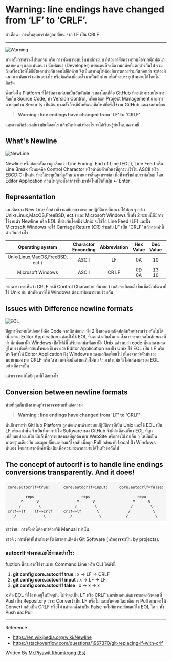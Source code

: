 ﻿# Warning: line endings have changed from ‘LF’ to ‘CRLF’.
คำเตือน : การสิ้นสุดบรรทัดถูกเปลี่ยน จาก LF เป็น CRLF

---

![Warning](https://user-images.githubusercontent.com/4097841/46043452-13ae4800-c0e6-11e8-8d68-b83b86e3e58a.png)
<p>บางครั้งการสร้างโปรแกรม หรือ การพัฒนาระบบขึ้นมาซักระบบ ก็ต้องอาศัยความร่วมมือจากนักพัฒนาหลายคน ๆ และแน่นอนว่า นักพัฒนา (Developer) แต่ละคนก็จะมีความถนัดที่แตกต่างกันไป รวมถึงเครื่องมือที่ใช้ก็ยังแตกต่างกันออกไปอีกด้วย จึงเป็นสาเหตุให้ต้องมีการตกลงร่วมกันก่อนว่า จะต้องมีแนวทางพัฒนาร่วมกันอย่างไร หรือมีเครื่องมืออะไรมาเป็นตัวช่วย เพื่อที่จะบรรลุเป้าหมายได้โดยไม่ติดขัด</p>
<p>ซึ่งหนึ่งใน Platform ที่ได้รับความนิยมเป็นอันดับต้น ๆ ของโลกก็คือ GitHub ที่จะเข้ามาช่วยในการจัดเก็บ Source Code, ทำ Version Control, หรือแม้แต่ Project Management และการควบคุมด้าน Security เป็นต้น บางครั้งก็จะมีนักพัฒนามือใหม่ที่เพิ่งใช้งาน GitHub และเจอคำเตือน </p>

> **Warning : line endings have changed from 'LF' to 'CRLF'**

<p>และอาจเกิดข้อสงสัยว่ามันคืออะไร แล้วมันทำหน้าที่อะไร จะได้เรียนรู้กันในบทความนี้</p>

## What's Newline
![NewLine](https://upload.wikimedia.org/wikipedia/commons/b/b3/Illustration_of_a_newline.png)
<p>Newline หรือบ่อยครั้งอาจถูกเรียกว่า Line Ending, End of Line (EOL), Line Feed หรือ Line Break ทั้งหมดคือ Control Charactor หรือลำดับตัวอักษรที่ถูกระบุไว้ใน ASCII หรือ EBCDIC เป็นต้น ที่จะใช้ระบุเป็นสัญลักษณ์ แทนการสิ้นสุดบรรทัด เพื่อที่จะเริ่มต้นบรรทัดใหม่ โดย Editor Application ส่วนใหญ่จะตั้งค่าการขึ้นบรทัดใหม่ไว้กับปุ่ม ↵ Enter </p>

## Representation
<p>แนวคิดของ New Line ที่กล่าวถึงจะหยิบยกจากระบบปฏิบัติการที่พบเจอได้บ่อย ๆ อย่าง Unix(Linux,MacOS,FreeBSD, ect.) และ Microsoft Windows ซึ่งทั้ง 2 ระบบนี้ก็มีการใช้งานตัว Newline หรือ EOL ที่ต่างกันโดยฝั่ง Unix จะใช้ชื่อ Line Feed (LF) และฝั่ง Microsoft Windows จะใช้ Carriage Return (CR) ร่วมกับ LF เป็น 'CRLF' แล้วสองคำนี้ต่างกันอย่างไร</p>

|Operating system|Charactor Enconding|Abbreviation|Hex Value|Dec Value|Escape Sequence|
|:-:|:-:|:-:|:-:|:-:|:-:|
|Unix(Linux,MacOS,FreeBSD, ect.)|ASCII|LF|0A|10|\n|
|Microsoft Windows|ASCII|CR LF|0D 0A|13 10|\r\n|

<p>จากตารางจะเห็นว่า CRLF จะมี Control Charactor ที่มากกว่า แล้วจะเกิดอะไรขึ้นเมื่อนักพัฒนาที่ใช้ Unix กับ นักพัฒนาที่ใช้ Windows ต้องมาพัฒนาระบบร่วมกัน</p>

## Issues with Difference newline formats
![EOL](https://upload.wikimedia.org/wikipedia/commons/2/27/Newline_hex_0A.png)
<p>ปัญหาที่จะพบได้บ่อยครั้งคือ Code จากนักพัฒนา ทั้ง 2 ฝั่งแสดงผลผิดปกติหรือทำงานร่วมกันไม่ได้ เนื่องจาก Editor Application แต่ละฝั่งใช้ EOL ที่แตกต่างกันนั่นเอง ซึ่งอาจจะพบเจอในลักษณะที่ว่า นักพัฒนาฝั่ง Windows เปิดไฟล์ที่ได้รับจากนักพัฒนาฝั่ง Unix แล้วพบว่า code นั้นแสดงผลอยู่ในบรรทัดเดียวกันทั้งหมด ก็เพราะว่า Editor Application ของฝั่ง Unix ใช้ EOL เป็น LF หรือ \n จึงทำให้ Editor Application ฝั่ง Windows แสดงผลผิดเพี้ยนไป เนื่องจากว่าตัวมันเองพยายามมองหา CRLF หรือ \r\n แต่เมื่อมันอ่านแล้วไม่พบ \r มาด้วยมันจึงไม่แสดงผลของ EOL อย่างที่ควรเป็น </p> แล้วเราจะแก้ไขปัญหานี้ได้อย่างไร

## Conversion between newline formats
ท้ายที่สุดก็มาถึงสาเหตุที่เราอาจจะพบเห็นข้อความ

> **Warning : line endings have changed from 'LF' to 'CRLF'**

นั่นก็เพราะว่า GitHub Platform ถูกพัฒนามาด้วยระบบปฏิบัติการที่เป็น Unix และใช้ EOL เป็น LF เพียงเท่านั้น จึงเป็นที่มาว่าทำไม Software ของ GitHub จึงมีคำเตือนเกี่ยว EOL ที่ถูกเปลี่ยนแปลงแก้ไข นั่นก็เพื่อการแสดงผลที่ถูกต้องบน WebSite หรือการใช้งานอื่น ๆ ให้มันเป็นมาตรฐานเดียวกัน และถูกเปลี่ยนแปลงแก้ไขกลับเมื่อถูก Pull กลับมาที่ Local ฝั่ง Windows นั่นเอง โดยสามารถตั้งค่าเพิ่มเติมเพื่อความสะดวกสบายได้ในหัวข้อถัดไป

## The concept of autocrlf is to handle line endings conversions transparently. And it does!
![AutoCRLF](/images/autocrlf.png)
<p>ข่าวร้าย : การตั้งค่านี้ต้องทำด้วยวิธี Manual เท่านั้น</p>
<p>ข่าวดี : การตั้งค่านี้ทำเพียงครั้งเดียวตอนติดตั้ง Git Software (หรืออาจจะเป็น by projects).</p>

### autocrlf ทำงานและใช้งานอย่างไร:

fuction นี้สามารถใช้งานผ่าน Command Line หรือ CLI ได้ดังนี้

>>>

1) **git config core.autocrlf true**  :   x -> LF -> CRLF
2) **git config core.autocrlf input** :   x -> LF -> LF
3) **git config core.autocrlf false** :   x -> x -> x

>>>

x คือ EOL ที่ใช้งานอยู่ในปัจจุบัน ไม่ว่าจะเป็น LF หรือ CRLF และขั้นตอนถัดมาจะแสดงถึงตอนที่ Push ขึ้น Repository ว่าจะ Convert เป็น LF หรือไม่ และขั้นตอนถัดมาคือการ Pull ลงมาจะให้ Convert กลับเป็น CRLF หรือไม่ แต่หากตั้งค่าเป็น False จะไม่มีการเปลี่ยนแก้ไข EOL ใด ๆ ทั้ง Push และ Pull

---

Reference : 
- https://en.wikipedia.org/wiki/Newline
- https://stackoverflow.com/questions/1967370/git-replacing-lf-with-crlf

Written By
[Mr.Piyawit Khumkrong [Es]](http://eskoong.github.io/)
